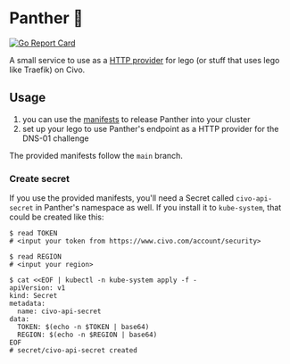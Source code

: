 # Panther 🐆

[![Go Report Card](https://goreportcard.com/badge/valerauko/panther)](https://goreportcard.com/report/valerauko/panther)

A small service to use as a [HTTP provider](https://go-acme.github.io/lego/dns/httpreq/) for lego (or stuff that uses lego like Traefik) on Civo.

## Usage

1. you can use the [manifests](https://github.com/valerauko/panther/tree/main/manifests) to release Panther into your cluster
1. set up your lego to use Panther's endpoint as a HTTP provider for the DNS-01 challenge

The provided manifests follow the `main` branch.

### Create secret

If you use the provided manifests, you'll need a Secret called `civo-api-secret` in Panther's namespace as well. If you install it to `kube-system`, that could be created like this:

```
$ read TOKEN
# <input your token from https://www.civo.com/account/security>

$ read REGION
# <input your region>

$ cat <<EOF | kubectl -n kube-system apply -f -
apiVersion: v1
kind: Secret
metadata:
  name: civo-api-secret
data:
  TOKEN: $(echo -n $TOKEN | base64)
  REGION: $(echo -n $REGION | base64)
EOF
# secret/civo-api-secret created
```
